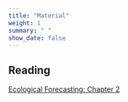 ```yaml
---
title: "Material"
weight: 1
summary: " "
show_date: false
---
```


## Reading

[Ecological Forecasting: Chapter 2](https://ebookcentral.proquest.com/lib/UFL/detail.action?docID=4866481#goto_toc)